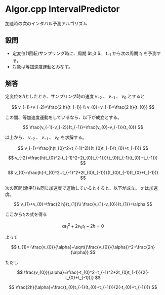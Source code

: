 # Algor.cpp IntervalPredictor

加速時の次のインタバル予測アルゴリズム

## 設問  
- 定変位(1回転)サンプリング時に、周期 $t_0 $、 $t_{-1}$ から次の周期 $t_{1}$ を予測する。
- 対象は等加速度運動とみなす。

## 解答
定変位を*h*としたとき、サンプリング時の速度 $v_{-2}$ 、 $v_{-1}$ 、 $v_{0}$ とすると

$$
v_{-1}+v_{-2}=\frac{2 h}{t_{-1}} \\
v_{0}+v_{-1}=\frac{2 h}{t_{0}}
$$

この間、等加速度運動をしているなら、以下が成立とする。

$$
\frac{v_{-1}-v_{-2}}{t_{-1}}=\frac{v_{0}-v_{-1}}{t_{0}}
$$

以上から、 $v_{-2}$ 、 $v_{-1}$ 、 $v_{0}$ を求解する。

$$
v_{-1}=\frac{h(t_{0}^2+t_{-1}^2)}{t_{0}t_{-1}(t_{0}+t_{-1})}
$$

$$
v_{-2}=\frac{h(t_{0}^2-t_{-1}^2+2t_{0}t_{-1})}{t_{0}t_{-1}(t_{0}+t_{-1})}
$$

$$
v_{0}=\frac{h(-t_{0}^2+t_{-1}^2+2t_{0}t_{-1})}{t_{0}t_{-1}(t_{0}+t_{-1})}
$$

次の区間(添字1)も同じ加速度で運動しているとすると、以下が成立。 $\alpha$ は加速度。

$$
v_{1}+v_{0}=\frac{2 h}{t_{1}}\\
\frac{v_{1}-v_{0}}{t_{1}}=\alpha
$$

ここから$t_{1}$の式を得る

$$
\alpha t_{1}^2+2 v_{0} t_{1}-2h=0
$$

よって

$$
t_{1}=-\frac{v_{0}}{\alpha}+\sqrt{(\frac{v_{0}}{\alpha})^2+\frac{2h}{\alpha}}
$$

ただし

$$
\frac{v_{0}}{\alpha}=\frac{-t_{0}^2+t_{-1}^2+2t_{0}t_{-1}}{2(-t_{0}+t_{-1}))}
$$

$$
\frac{2h}{\alpha}=\frac{t_{0}t_{-1}(t_{0}+t_{-1})}{2(-t_{0}+t_{-1}))}
$$
